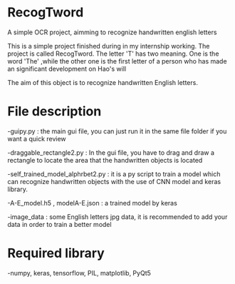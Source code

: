 # RecogTword
A simple OCR project, aimming to recognize handwritten english letters


This is a simple project finished during in my internship working. The project is called RecogTword. The letter 'T' has two meaning.
One is the word 'The' ,while the other one is the first letter of a person who has made an significant development on Hao's will

The aim of this object is to recognize handwritten English letters.

# File description

-guipy.py : the main gui file, you can just run it in the same file folder if you want a quick review

-draggable_rectangle2.py : In the gui file, you have to drag and draw a rectangle to locate the area that the handwritten objects is located

-self_trained_model_alphrbet2.py : it is a py script to train a model which can recognize handwritten objects with the use of CNN model and keras library.

-A-E_model.h5 , modelA-E.json : a trained model by keras

-image_data : some English letters jpg data, it is recommended to add your data in order to train a better model

# Required library

-numpy, keras, tensorflow, PIL, matplotlib, PyQt5
